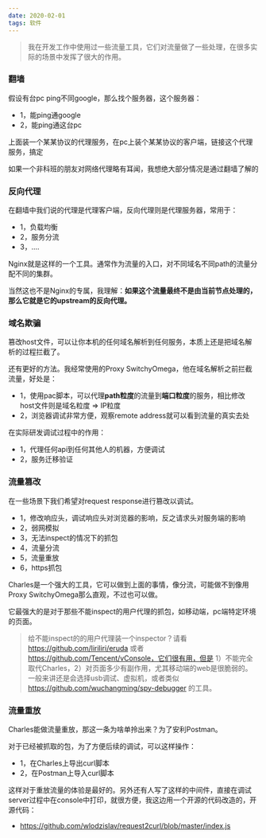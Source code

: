 ```yaml
---
date: 2020-02-01
tags: 软件
---
```


> 我在开发工作中使用过一些流量工具，它们对流量做了一些处理，在很多实际的场景中发挥了很大的作用。

### 翻墙

假设有台pc ping不同google，那么找个服务器，这个服务器：

- 1，能ping通google
- 2，能ping通这台pc

上面装一个某某协议的代理服务，在pc上装个某某协议的客户端，链接这个代理服务，搞定

如果一个非科班的朋友对网络代理略有耳闻，我想绝大部分情况是通过翻墙了解的

### 反向代理

在翻墙中我们说的代理是代理客户端，反向代理则是代理服务器，常用于：

- 1，负载均衡
- 2，服务分流
- 3，....

Nginx就是这样的一个工具。通常作为流量的入口，对不同域名不同path的流量分配不同的集群。

当然这也不是Nginx的专属，我理解：**如果这个流量最终不是由当前节点处理的，那么它就是它的upstream的反向代理。**

### 域名欺骗

篡改host文件，可以让你本机的任何域名解析到任何服务，本质上还是把域名解析的过程拦截了。

还有更好的方法。我经常使用的Proxy SwitchyOmega，他在域名解析之前拦截流量，好处是：

- 1，使用pac脚本，可以代理**path粒度**的流量到**端口粒度**的服务，相比修改host文件则是域名粒度 => IP粒度
- 2，浏览器调试非常方便，观察remote address就可以看到流量的真实去处

在实际研发调试过程中的作用：

- 1，代理任何api到任何其他人的机器，方便调试
- 2，服务迁移验证

### 流量篡改

在一些场景下我们希望对request response进行篡改以调试。

- 1，修改响应头，调试响应头对浏览器的影响，反之请求头对服务端的影响
- 2，弱网模拟
- 3，无法inspect的情况下的抓包
- 4，流量分流
- 5，流量重放
- 6，https抓包

Charles是一个强大的工具，它可以做到上面的事情，像分流，可能做不到像用Proxy SwitchyOmega那么直观，不过也可以做。

它最强大的是对于那些不能inspect的用户代理的抓包，如移动端，pc端特定环境的页面。

> 给不能inspect的的用户代理装一个inspector？请看 https://github.com/liriliri/eruda 或者 https://github.com/Tencent/vConsole，它们很有用，但是 1）不能完全取代Charles，2）对页面多少有副作用，尤其移动端的web是很脆弱的。一般来讲还是会选择usb调试、虚拟机，或者类似 https://github.com/wuchangming/spy-debugger 的工具。

### 流量重放

Charles能做流量重放，那这一条为啥单拎出来？为了安利Postman。

对于已经被抓取的包，为了方便后续的调试，可以这样操作：

- 1，在Charles上导出curl脚本
- 2，在Postman上导入curl脚本

这样对于重放流量的体验是最好的。另外还有人写了这样的中间件，直接在调试server过程中在console中打印，就很方便，我这边用一个开源的代码改造的，开源代码：

- https://github.com/wlodzislav/request2curl/blob/master/index.js